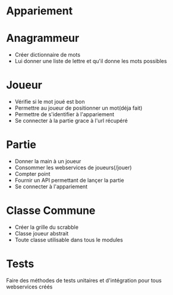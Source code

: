 # Appariement
# Anagrammeur
- Créer dictionnaire de mots
- Lui donner une liste de lettre et qu'il donne les mots possibles

# Joueur
- Vérifie si le mot joué est bon
- Permettre au joueur de positionner un mot(déja fait)
- Permettre de s'identifier à l'appariement
- Se connecter à la partie grace à l'url récupéré

# Partie
- Donner la main à un joueur
- Consommer les webservices de joueurs(/jouer)
- Compter point
- Fournir un API permettant de lançer la partie
- Se connecter à l'appariement

# Classe Commune
- Créer la grille du scrabble
- Classe joueur abstrait
- Toute classe utilisable dans tous le modules

# Tests
Faire des méthodes de tests unitaires et d'intégration pour tous webservices créés
